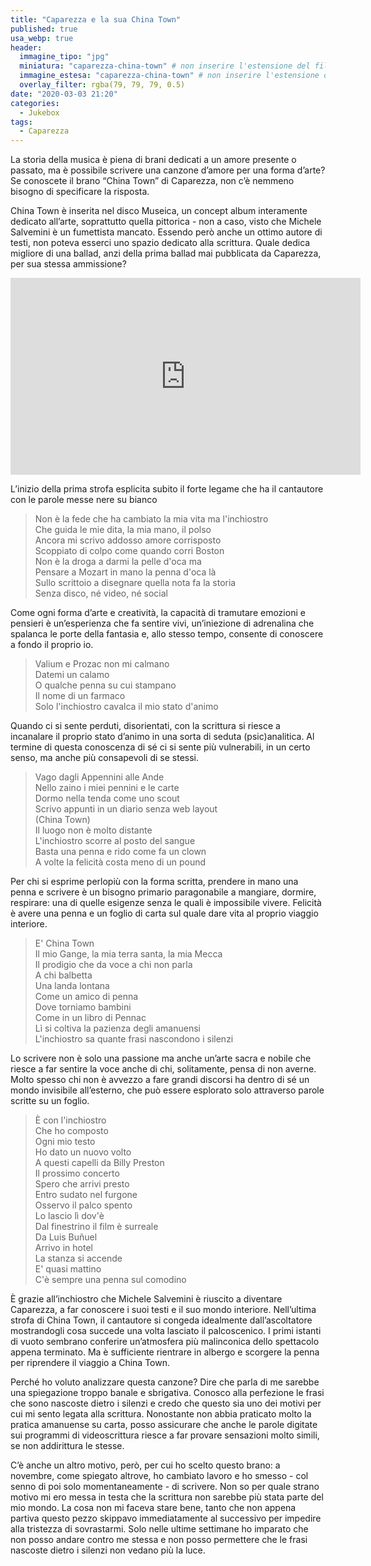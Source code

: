 ```yaml
---
title: "Caparezza e la sua China Town"
published: true
usa_webp: true
header:
  immagine_tipo: "jpg"
  miniatura: "caparezza-china-town" # non inserire l'estensione del file
  immagine_estesa: "caparezza-china-town" # non inserire l'estensione del file
  overlay_filter: rgba(79, 79, 79, 0.5)
date: "2020-03-03 21:20"
categories:
  - Jukebox
tags:
  - Caparezza
---
```


La storia della musica è piena di brani dedicati a un amore presente o passato, ma è possibile scrivere una canzone d’amore per una forma d’arte? Se conoscete il brano “China Town” di Caparezza, non c’è nemmeno bisogno di specificare la risposta.

China Town è inserita nel disco Museica, un concept album interamente dedicato all’arte, soprattutto quella pittorica - non a caso, visto che Michele Salvemini è un fumettista mancato. Essendo però anche un ottimo autore di testi, non poteva esserci uno spazio dedicato alla scrittura. Quale dedica migliore di una ballad, anzi della prima ballad mai pubblicata da Caparezza, per sua stessa ammissione?

<iframe width="560" height="315" src="https://www.youtube.com/embed/zW2_PdTNTNM" frameborder="0" allow="accelerometer; autoplay; encrypted-media; gyroscope; picture-in-picture" allowfullscreen></iframe>

L’inizio della prima strofa esplicita subito il forte legame che ha il cantautore con le parole messe nere su bianco

> Non è la fede che ha cambiato la mia vita ma l'inchiostro  
> Che guida le mie dita, la mia mano, il polso  
> Ancora mi scrivo addosso amore corrisposto  
> Scoppiato di colpo come quando corri Boston  
> Non è la droga a darmi la pelle d'oca ma  
> Pensare a Mozart in mano la penna d'oca là  
> Sullo scrittoio a disegnare quella nota fa la storia  
> Senza disco, né video, né social  

Come ogni forma d’arte e creatività, la capacità di tramutare emozioni e pensieri è un’esperienza che fa sentire vivi, un’iniezione di adrenalina che spalanca le porte della fantasia e, allo stesso tempo, consente di conoscere a fondo il proprio io.

> Valium e Prozac non mi calmano  
> Datemi un calamo  
> O qualche penna su cui stampano  
> Il nome di un farmaco  
> Solo l'inchiostro cavalca il mio stato d'animo  

Quando ci si sente perduti, disorientati, con la scrittura si riesce a incanalare il proprio stato d’animo in una sorta di seduta (psic)analitica. Al termine di questa conoscenza di sé ci si sente più vulnerabili, in un certo senso, ma anche più consapevoli di se stessi.

> Vago dagli Appennini alle Ande  
> Nello zaino i miei pennini e le carte  
> Dormo nella tenda come uno scout  
> Scrivo appunti in un diario senza web layout  
> (China Town)  
> Il luogo non è molto distante  
> L'inchiostro scorre al posto del sangue  
> Basta una penna e rido come fa un clown  
> A volte la felicità costa meno di un pound  

Per chi si esprime perlopiù con la forma scritta, prendere in mano una penna e scrivere è un bisogno primario paragonabile a mangiare, dormire, respirare: una di quelle esigenze senza le quali è impossibile vivere. Felicità è avere una penna e un foglio di carta sul quale dare vita al proprio viaggio interiore.

> E' China Town  
> Il mio Gange, la mia terra santa, la mia Mecca  
> Il prodigio che da voce a chi non parla  
> A chi balbetta  
> Una landa lontana  
> Come un amico di penna  
> Dove torniamo bambini  
> Come in un libro di Pennac  
> Lì si coltiva la pazienza degli amanuensi  
> L'inchiostro sa quante frasi nascondono i silenzi  

Lo scrivere non è solo una passione ma anche un’arte sacra e nobile che riesce a far sentire la voce anche di chi, solitamente, pensa di non averne. Molto spesso chi non è avvezzo a fare grandi discorsi ha dentro di sé un mondo invisibile all’esterno, che può essere esplorato solo attraverso parole scritte su un foglio.

> È con l'inchiostro  
> Che ho composto  
> Ogni mio testo  
> Ho dato un nuovo volto  
> A questi capelli da Billy Preston  
> Il prossimo concerto  
> Spero che arrivi presto  
> Entro sudato nel furgone  
> Osservo il palco spento  
> Lo lascio lì dov'è  
> Dal finestrino il film è surreale  
> Da Luis Buñuel  
> Arrivo in hotel  
> La stanza si accende  
> E' quasi mattino  
> C'è sempre una penna sul comodino  

È grazie all’inchiostro che Michele Salvemini è riuscito a diventare Caparezza, a far conoscere i suoi testi e il suo mondo interiore. Nell’ultima strofa di China Town, il cantautore si congeda idealmente dall’ascoltatore mostrandogli cosa succede una volta lasciato il palcoscenico. I primi istanti di vuoto sembrano conferire un’atmosfera più malinconica dello spettacolo appena terminato. Ma è sufficiente rientrare in albergo e scorgere la penna per riprendere il viaggio a China Town.

Perché ho voluto analizzare questa canzone? Dire che parla di me sarebbe una spiegazione troppo banale e sbrigativa. Conosco alla perfezione le frasi che sono nascoste dietro i silenzi e credo che questo sia uno dei motivi per cui mi sento legata alla scrittura. Nonostante non abbia praticato molto la pratica amanuense su carta, posso assicurare che anche le parole digitate sui programmi di videoscrittura riesce a far provare sensazioni molto simili, se non addirittura le stesse.

C’è anche un altro motivo, però, per cui ho scelto questo brano: a novembre, come spiegato altrove, ho cambiato lavoro e ho smesso - col senno di poi solo momentaneamente - di scrivere. Non so per quale strano motivo mi ero messa in testa che la scrittura non sarebbe più stata parte del mio mondo. La cosa non mi faceva stare bene, tanto che non appena partiva questo pezzo skippavo immediatamente al successivo per impedire alla tristezza di sovrastarmi. Solo nelle ultime settimane ho imparato che non posso andare contro me stessa e non posso permettere che le frasi nascoste dietro i silenzi non vedano più la luce.
